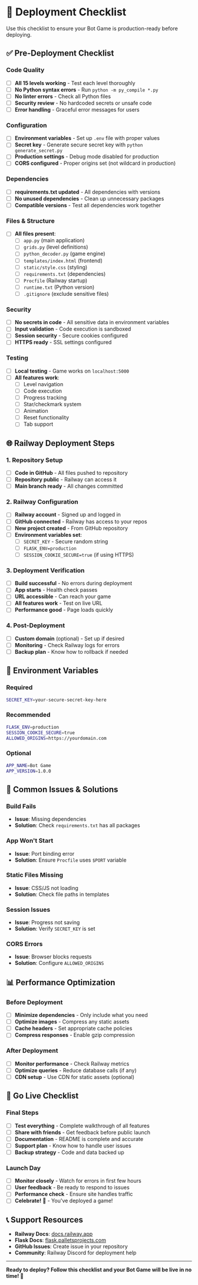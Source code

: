 # 🚀 Deployment Checklist

Use this checklist to ensure your Bot Game is production-ready before deploying.

## ✅ Pre-Deployment Checklist

### Code Quality
- [ ] **All 15 levels working** - Test each level thoroughly
- [ ] **No Python syntax errors** - Run `python -m py_compile *.py`
- [ ] **No linter errors** - Check all Python files
- [ ] **Security review** - No hardcoded secrets or unsafe code
- [ ] **Error handling** - Graceful error messages for users

### Configuration
- [ ] **Environment variables** - Set up `.env` file with proper values
- [ ] **Secret key** - Generate secure secret key with `python generate_secret.py`
- [ ] **Production settings** - Debug mode disabled for production
- [ ] **CORS configured** - Proper origins set (not wildcard in production)

### Dependencies
- [ ] **requirements.txt updated** - All dependencies with versions
- [ ] **No unused dependencies** - Clean up unnecessary packages
- [ ] **Compatible versions** - Test all dependencies work together

### Files & Structure
- [ ] **All files present**:
  - [ ] `app.py` (main application)
  - [ ] `grids.py` (level definitions)
  - [ ] `python_decoder.py` (game engine)
  - [ ] `templates/index.html` (frontend)
  - [ ] `static/style.css` (styling)
  - [ ] `requirements.txt` (dependencies)
  - [ ] `Procfile` (Railway startup)
  - [ ] `runtime.txt` (Python version)
  - [ ] `.gitignore` (exclude sensitive files)

### Security
- [ ] **No secrets in code** - All sensitive data in environment variables
- [ ] **Input validation** - Code execution is sandboxed
- [ ] **Session security** - Secure cookies configured
- [ ] **HTTPS ready** - SSL settings configured

### Testing
- [ ] **Local testing** - Game works on `localhost:5000`
- [ ] **All features work**:
  - [ ] Level navigation
  - [ ] Code execution
  - [ ] Progress tracking
  - [ ] Star/checkmark system
  - [ ] Animation
  - [ ] Reset functionality
  - [ ] Tab support

## 🌐 Railway Deployment Steps

### 1. Repository Setup
- [ ] **Code in GitHub** - All files pushed to repository
- [ ] **Repository public** - Railway can access it
- [ ] **Main branch ready** - All changes committed

### 2. Railway Configuration
- [ ] **Railway account** - Signed up and logged in
- [ ] **GitHub connected** - Railway has access to your repos
- [ ] **New project created** - From GitHub repository
- [ ] **Environment variables set**:
  - [ ] `SECRET_KEY` - Secure random string
  - [ ] `FLASK_ENV=production`
  - [ ] `SESSION_COOKIE_SECURE=true` (if using HTTPS)

### 3. Deployment Verification
- [ ] **Build successful** - No errors during deployment
- [ ] **App starts** - Health check passes
- [ ] **URL accessible** - Can reach your game
- [ ] **All features work** - Test on live URL
- [ ] **Performance good** - Page loads quickly

### 4. Post-Deployment
- [ ] **Custom domain** (optional) - Set up if desired
- [ ] **Monitoring** - Check Railway logs for errors
- [ ] **Backup plan** - Know how to rollback if needed

## 🔧 Environment Variables

### Required
```bash
SECRET_KEY=your-secure-secret-key-here
```

### Recommended
```bash
FLASK_ENV=production
SESSION_COOKIE_SECURE=true
ALLOWED_ORIGINS=https://yourdomain.com
```

### Optional
```bash
APP_NAME=Bot Game
APP_VERSION=1.0.0
```

## 🚨 Common Issues & Solutions

### Build Fails
- **Issue**: Missing dependencies
- **Solution**: Check `requirements.txt` has all packages

### App Won't Start
- **Issue**: Port binding error
- **Solution**: Ensure `Procfile` uses `$PORT` variable

### Static Files Missing
- **Issue**: CSS/JS not loading
- **Solution**: Check file paths in templates

### Session Issues
- **Issue**: Progress not saving
- **Solution**: Verify `SECRET_KEY` is set

### CORS Errors
- **Issue**: Browser blocks requests
- **Solution**: Configure `ALLOWED_ORIGINS`

## 📊 Performance Optimization

### Before Deployment
- [ ] **Minimize dependencies** - Only include what you need
- [ ] **Optimize images** - Compress any static assets
- [ ] **Cache headers** - Set appropriate cache policies
- [ ] **Compress responses** - Enable gzip compression

### After Deployment
- [ ] **Monitor performance** - Check Railway metrics
- [ ] **Optimize queries** - Reduce database calls (if any)
- [ ] **CDN setup** - Use CDN for static assets (optional)

## 🎯 Go Live Checklist

### Final Steps
- [ ] **Test everything** - Complete walkthrough of all features
- [ ] **Share with friends** - Get feedback before public launch
- [ ] **Documentation** - README is complete and accurate
- [ ] **Support plan** - Know how to handle user issues
- [ ] **Backup strategy** - Code and data backed up

### Launch Day
- [ ] **Monitor closely** - Watch for errors in first few hours
- [ ] **User feedback** - Be ready to respond to issues
- [ ] **Performance check** - Ensure site handles traffic
- [ ] **Celebrate!** 🎉 - You've deployed a game!

## 📞 Support Resources

- **Railway Docs**: [docs.railway.app](https://docs.railway.app)
- **Flask Docs**: [flask.palletsprojects.com](https://flask.palletsprojects.com)
- **GitHub Issues**: Create issue in your repository
- **Community**: Railway Discord for deployment help

---

**Ready to deploy? Follow this checklist and your Bot Game will be live in no time! 🚀**
